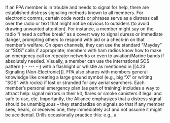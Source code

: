 If an FPA member is in trouble and needs to signal for help, there are established distress signaling methods known to all members. For electronic comms, certain code words or phrases serve as a distress call over the radio or text that might not be obvious to outsiders (to avoid drawing unwanted attention). For instance, a member might say on the radio “I need a coffee break” as a covert way to signal duress or immediate danger, prompting others to respond with aid or a check-in on that member’s welfare. On open channels, they can use the standard “Mayday” or “SOS” calls if appropriate; members with ham radios know how to make an emergency call on repeater networks or even to aviation/Marine bands if absolutely needed. Visually, a member can use the international SOS pattern (··· --- ···) with a flashlight or whistle as mentioned in [[4.23 Signaling (Non-Electronic)]]. FPA also shares with members general knowledge like creating a large ground symbol (e.g., big “X” or writing “SOS” with rocks) if lost or stranded for any aerial searchers. Each member’s personal emergency plan (as part of training) includes a way to attract help: signal mirrors in their kit, flares or smoke canisters if legal and safe to use, etc. Importantly, the Alliance emphasizes that a distress signal should be unambiguous – they standardize on signals so that if any member sees, hears, or receives one, they immediately act and not assume it might be accidental. Drills occasionally practice this: e.g., a